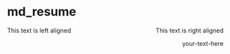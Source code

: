 # md_resume

<p style="text-align:left;">
This text is left aligned
<span style="float:right;">This text is right aligned</span>
</p>

<div style="text-align: right"> your-text-here </div>

